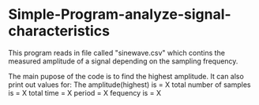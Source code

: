 # Simple-Program-analyze-signal-characteristics



This program reads in file called "sinewave.csv" which contins the measured amplitude of a signal depending on the sampling frequency. 


The main pupose of the code is to find the highest amplitude.
It can also print out values for:
        The amplitude(highest) is  = X
        total number of samples is = X
        total time                 = X 
        period                     = X 
        fequency is                = X 

